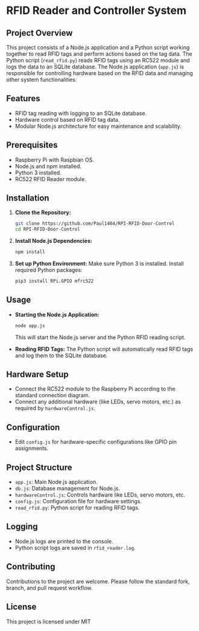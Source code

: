 # RFID Reader and Controller System

## Project Overview

This project consists of a Node.js application and a Python script working together to read RFID tags and perform actions based on the tag data. The Python script (`read_rfid.py`) reads RFID tags using an RC522 module and logs the data to an SQLite database. The Node.js application (`app.js`) is responsible for controlling hardware based on the RFID data and managing other system functionalities.

## Features

* RFID tag reading with logging to an SQLite database.
* Hardware control based on RFID tag data.
* Modular Node.js architecture for easy maintenance and scalability.

## Prerequisites

* Raspberry Pi with Raspbian OS.
* Node.js and npm installed.
* Python 3 installed.
* RC522 RFID Reader module.

## Installation

1. **Clone the Repository:**

    ```bash
    git clone https://github.com/Paul1404/RPI-RFID-Door-Control
    cd RPI-RFID-Door-Control
    ```

2. **Install Node.js Dependencies:**

    ```bash
    npm install
    ```

3. **Set up Python Environment:** Make sure Python 3 is installed. Install required Python packages:

    ```bash
    pip3 install RPi.GPIO mfrc522
    ```

## Usage

* **Starting the Node.js Application:**

    ```bash
    node app.js
    ```

    This will start the Node.js server and the Python RFID reading script.

* **Reading RFID Tags:** The Python script will automatically read RFID tags and log them to the SQLite database.

## Hardware Setup

* Connect the RC522 module to the Raspberry Pi according to the standard connection diagram.
* Connect any additional hardware (like LEDs, servo motors, etc.) as required by `hardwareControl.js`.

## Configuration

* Edit `config.js` for hardware-specific configurations like GPIO pin assignments.

## Project Structure

* `app.js`: Main Node.js application.
* `db.js`: Database management for Node.js.
* `hardwareControl.js`: Controls hardware like LEDs, servo motors, etc.
* `config.js`: Configuration file for hardware settings.
* `read_rfid.py`: Python script for reading RFID tags.

## Logging

* Node.js logs are printed to the console.
* Python script logs are saved in `rfid_reader.log`.

## Contributing

Contributions to the project are welcome. Please follow the standard fork, branch, and pull request workflow.

## License

This project is licensed under MIT
